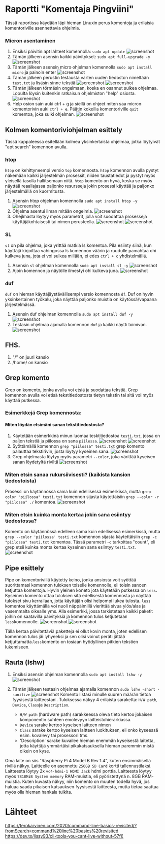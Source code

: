 # Raportti "Komentaja Pingviini"
Tässä raportissa käydään läpi hieman Linuxin perus komentoja ja erilaisia komentoriville asennettavia ohjelmia.

### Micron asentaminen
1. Ensiksi päivitin apt lähteet komennolla: `sudo apt update`
    <img src="./screenshots/1.png" alt="screenshot">
2. Tämän jälkeen asensin kaikki päivitykset: `sudo apt full-upgrade -y`
    <img src="./screenshots/2.png" alt="screenshot">
3. Tämän jälkeen asensin micro ohjelman komennolla `sudo apt install micro` ja painoin enter
    <img src="./screenshots/3.png" alt="screenshot">
4. Tämän jälkeen perustin testausta varten uuden tiedoston nimeltään `test.txt` ja lisäsin sinne tekstiä
    <img src="./screenshots/4.png" alt="screenshot">
    <img src="./screenshots/5.png" alt="screenshot">
5. Tämän jälkeen törmäsin ongelmaan, koska en osannut sulkea ohjelmaa. Lopulta löysin kuitenkin ratkaisun ohjelmiston "help" osiosta.
    <img src="./screenshots/6.png" alt="screenshot">
6. Help osion sain auki ctrl + g ja siellä on ohjeet miten saa micron komentorivin auki `ctrl + e`. Päätin kokeilla komentoriville `quit` komentoa, joka sulki ohjelman.
    <img src="./screenshots/7.png" alt="screenshot">

## Kolmen komentoriviohjelman esittely
Tässä kappaleessa esitellään kolmea yksinkertaista ohjelmaa, jotka löytyivät "apt search" komennon avulla.

### htop
`htop` on kehittyneempi versio `top` komennosta. `htop` komennon avulla pystyt näkemään kaikki järjestelmän prosessit, niiden taustatiedot ja pystyt myös yleisellä tasolla 
hallitsemaan niitä. `htop` komento on hyvä, koska se myös näyttää reaaliajassa paljonko resursseja jokin prosessi käyttää ja paljonko järjestelmällä on kuormitusta.

1. Asensin htop ohjelman komennolla `sudo apt install htop -y`
    <img src="./screenshots/12.png" alt="screenshot">
2. Ohjelma asentui ilman mitään ongelmia.
    <img src="./screenshots/13.png" alt="screenshot">
3. Ohejlmasta löytyy myös parametrit, jolla voit suodattaa prosesseja käyttäjäkohtaisesti tai nimen perusteella.
    <img src="./screenshots/15.png" alt="screenshot">
    <img src="./screenshots/14.png" alt="screenshot">


### SL
`sl` on pila ohjelma, joka yrittää matkia ls komentoa. Pila esiinty siinä, kun käyttäjä kirjoittaa vahingossa ls komennon väärin ja ruudulle pamahtaa ohi kulkeva juna, jota ei voi sulkea millään, ei edes `ctrl + c` yhdistelmällä.

1. Asensin `sl` ohjelman komennolla `sudo apt install sl -y`
    <img src="./screenshots/11.png" alt="screenshot">
2. Ajoin komennon ja näytölle ilmestyi ohi kulkeva juna.
    <img src="./screenshots/10.png" alt="screenshot">


### duf
`duf` on hieman käyttäjäystävällisempi versio komennosta `df`. Duf on hyvin yksinkertainen työkalu, joka näyttää paljonko muistia on käytössä/vapaana järjestelmässä.

1. Asensin duf ohjelman komennolla `sudo apt install duf -y`
    <img src="./screenshots/16.png" alt="screenshot">
2. Testasin ohjelmaa ajamalla komennon `duf` ja kaikki näytti toimivan.
    <img src="./screenshots/17.png" alt="screenshot">


## FHS.

1. "/" on juuri kansio
2. /home/ on kansio


## Grep komento
Grep on komento, jonka avulla voi etsiä ja suodattaa tekstiä. Grep komennon avulla voi etisä tekstitiedostosta tietyn tekstin tai sitä voi myös käyttää putkessa.

### Esimerkkejä Grep komennosta:
#### Miten löydän etsimäni sanan tekstitiedostosta?

1. Käytetään esimerkkinä minun luomaa tesktitiedostoa `testi.txt`, jossa on paljon tekstiä ja piilossa on sana `piilossa`.
    <img src="./screenshots/18.png" alt="screenshot">
    <img src="./screenshots/19.png" alt="screenshot">
2. Syöttämällä komennon `grep "piilossa" testi.txt` grep komento palauttaa tekstirivin, josta löytyy kyseinen sana.
    <img src="./screenshots/20.png" alt="screenshot">
3. Grep ohjelmasta löytyy myös parametri `--color`, joka värittää kyseisen sanan löydetyltä riviltä
    <img src="./screenshots/21.png" alt="screenshot">

### Miten etsin sanaa rukursiivisesti? (kaikista kansion tiedostoista)

Prosessi on käytännössä sama kuin edellisessä esimerkissä, mutta `grep --color "piilossa" testi.txt` komennon sijasta käytettäisiin `grep --color -r "piilossa" ./` komentoa.
    <img src="./screenshots/22.png" alt="screenshot">


### Miten etsin kuinka monta kertaa jokin sana esiintyy tiedostossa?

Komento on käytännössä edelleen sama kuin edellisessä esimerkissä, mutta `grep --color 'piilossa' testi.txt` komennon sijasta käytettäisiin `grep -c "piilossa" testi.txt` komentoa. Tässä parametri `-c` tarkoittaa "count", eli grep etsii kuinka monta kertaa kyseinen sana esiintyy `testi.txt`.
    <img src="./screenshots/23.png" alt="screenshot">


## Pipe esittely
Pipe on komentorivillä käytetty keino, jonka ansiosta voit syöttää suorittamasi komennon tuloksen toiselle komennolle, eli toisin sanoen ketjuttaa komentoja. Hyvin yleinen koneto jota käytetään putkessa on `less`. Kyseinen komento ottaa tuloksen sitä edellisestä komennosta ja näyttää tulokset sivu kerrallaan, jotta käyttäjän olisi helpompi lukea tulosta. `less` komentoa käyttämällä voi nuoli näppäimillä vierittää sivua ylös/alas ja vasemmalta oikealle yms. Alla esimerkki, jossa tarkistetaan kaikki paketit joihin on saatavilla päivityksiä ja komennon tulos ketjutetaan `less`komennolle.
    <img src="./screenshots/24.png" alt="screenshot">
    <img src="./screenshots/25.png" alt="screenshot">

Tällä kertaa päivitettäviä paketteja ei ollut kovin monta, joten edellisen komennon tulos jäi lyhyeeksi ja sen olisi voinut peräti jättää ketjuttamatta.`less`komento on tosiaan hyödyllinen pitkien tekstien lukemiseen.
 

## Rauta (lshw)
1. Ensiksi asensin ohjelman komennolla `sudo apt install lshw -y`
    <img src="./screenshots/26.png" alt="screenshot">
2. Tämän jälkeen testasin ohjelmaa ajamalla komennon `sudo lshw -short -sanitize`
    <img src="./screenshots/27.png" alt="screenshot">
Komento listasi minulle suuren määrän tietoa fyysisestä laitteestani. Tuloksessa näkyy 4 erilaista saraketta: `H/W path`, `Device`, `Class`ja `Description`. 

    - `H/W path` (hardware path) sarakkeessa oleva tieto kertoo jokaisen komponentin suhteen emolevyyn laitteistohierarkiassa.
    - `Device` sarake kertoo kyseisen laitteen nimen
    - `Class` sarake kertoo kyseisen laitteen luokituksen, eli onko kyseessä esim. kovalevy tai prosessori tms.
    - 'Description' sarake kuvailee hieman enemmän kyseisestä laitetta, jotta käyttäjä ymmärtäisi pikakatsauksella hieman paremmin mistä oikein on kyse.

Oma laite on siis "Raspberry Pi 4 Model B Rev 1.4", kuten ensimmäisellä rivillä näkyy. Laitteelle on asennettu `256GB SD Card` kortti tallennustilaksi. Laitteesta löytyy 2x `vc4-hdmi-1 HDMI Jack` hdmi porttia. Laitteesta löytyy myös `7810MiB System memory` RAM-muistia, eli pyöristettynä n. 8GB RAM-muistia. Kuten kuvasta näkyy, niin komento on muuten todella hyvä, jos haluaa saada pikaisen katsauksen fyysisestä laitteesta, mutta tietoa saattaa myös olla hieman hankala tulkita.


# Lähteet
https://terokarvinen.com/2020/command-line-basics-revisited/?fromSearch=command%20line%20basics%20revisited
https://dev.to/lissy93/cli-tools-you-cant-live-without-57f6
